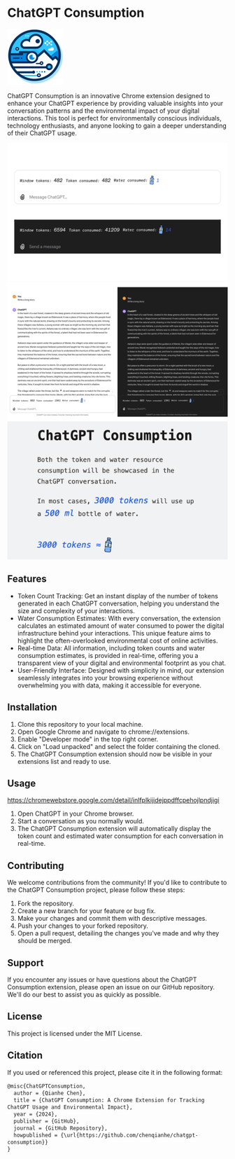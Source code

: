 # ChatGPT Consumption

![](/images/logo.png)

ChatGPT Consumption is an innovative Chrome extension designed to enhance your ChatGPT experience by providing valuable insights into your conversation patterns and the environmental impact of your digital interactions. This tool is perfect for environmentally conscious individuals, technology enthusiasts, and anyone looking to gain a deeper understanding of their ChatGPT usage.

![](/pics/c1.png)
![](/pics/c2.png)
![](/pics/c3.png)

## Features
- Token Count Tracking: Get an instant display of the number of tokens generated in each ChatGPT conversation, helping you understand the size and complexity of your interactions.
- Water Consumption Estimates: With every conversation, the extension calculates an estimated amount of water consumed to power the digital infrastructure behind your interactions. This unique feature aims to highlight the often-overlooked environmental cost of online activities.
- Real-time Data: All information, including token counts and water consumption estimates, is provided in real-time, offering you a transparent view of your digital and environmental footprint as you chat.
- User-Friendly Interface: Designed with simplicity in mind, our extension seamlessly integrates into your browsing experience without overwhelming you with data, making it accessible for everyone.

## Installation
1. Clone this repository to your local machine. 
2. Open Google Chrome and navigate to chrome://extensions. 
3. Enable "Developer mode" in the top right corner. 
4. Click on "Load unpacked" and select the folder containing the cloned. 
5. The ChatGPT Consumption extension should now be visible in your extensions list and ready to use.

## Usage

https://chromewebstore.google.com/detail/inlfplkijidejppdffcpehojlpndjigi

1. Open ChatGPT in your Chrome browser. 
2. Start a conversation as you normally would. 
3. The ChatGPT Consumption extension will automatically display the token count and estimated water consumption for each conversation in real-time.

## Contributing
We welcome contributions from the community! If you'd like to contribute to the ChatGPT Consumption project, please follow these steps:

1. Fork the repository.
2. Create a new branch for your feature or bug fix. 
3. Make your changes and commit them with descriptive messages. 
4. Push your changes to your forked repository. 
5. Open a pull request, detailing the changes you've made and why they should be merged.

## Support
If you encounter any issues or have questions about the ChatGPT Consumption extension, please open an issue on our GitHub repository. We'll do our best to assist you as quickly as possible.

## License
This project is licensed under the MIT License.

## Citation
If you used or referenced this project, please cite it in the following format:

```text
@misc{ChatGPTConsumption,
  author = {Qianhe Chen},
  title = {ChatGPT Consumption: A Chrome Extension for Tracking ChatGPT Usage and Environmental Impact},
  year = {2024},
  publisher = {GitHub},
  journal = {GitHub Repository},
  howpublished = {\url{https://github.com/chenqianhe/chatgpt-consumption}}
}
```
